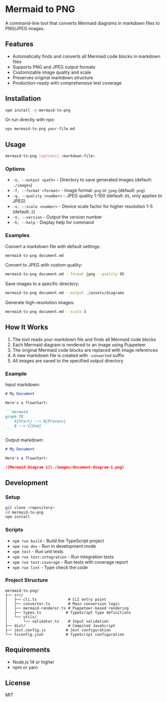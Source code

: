 # Mermaid to PNG

A command-line tool that converts Mermaid diagrams in markdown files to PNG/JPEG images.

## Features

- Automatically finds and converts all Mermaid code blocks in markdown files
- Supports PNG and JPEG output formats
- Customizable image quality and scale
- Preserves original markdown structure
- Production-ready with comprehensive test coverage

## Installation

```bash
npm install -g mermaid-to-png
```

Or run directly with npx:

```bash
npx mermaid-to-png your-file.md
```

## Usage

```bash
mermaid-to-png [options] <markdown-file>
```

### Options

- `-o, --output <path>` - Directory to save generated images (default: `./images`)
- `-f, --format <format>` - Image format: `png` or `jpeg` (default: `png`)
- `-q, --quality <number>` - JPEG quality 1-100 (default: `85`, only applies to JPEG)
- `-s, --scale <number>` - Device scale factor for higher resolution 1-5 (default: `2`)
- `-V, --version` - Output the version number
- `-h, --help` - Display help for command

### Examples

Convert a markdown file with default settings:
```bash
mermaid-to-png document.md
```

Convert to JPEG with custom quality:
```bash
mermaid-to-png document.md --format jpeg --quality 95
```

Save images to a specific directory:
```bash
mermaid-to-png document.md --output ./assets/diagrams
```

Generate high-resolution images:
```bash
mermaid-to-png document.md --scale 3
```

## How It Works

1. The tool reads your markdown file and finds all Mermaid code blocks
2. Each Mermaid diagram is rendered to an image using Puppeteer
3. The original Mermaid code blocks are replaced with image references
4. A new markdown file is created with `-converted` suffix
5. All images are saved to the specified output directory

### Example

Input markdown:
````markdown
# My Document

Here's a flowchart:

```mermaid
graph TD
    A[Start] --> B[Process]
    B --> C[End]
```
````

Output markdown:
```markdown
# My Document

Here's a flowchart:

![Mermaid Diagram 1](./images/document-diagram-1.png)
```

## Development

### Setup

```bash
git clone <repository>
cd mermaid-to-png
npm install
```

### Scripts

- `npm run build` - Build the TypeScript project
- `npm run dev` - Run in development mode
- `npm test` - Run unit tests
- `npm run test:integration` - Run integration tests
- `npm run test:coverage` - Run tests with coverage report
- `npm run lint` - Type check the code

### Project Structure

```
mermaid-to-png/
├── src/
│   ├── cli.ts              # CLI entry point
│   ├── converter.ts        # Main conversion logic
│   ├── mermaid-renderer.ts # Puppeteer-based rendering
│   ├── types.ts           # TypeScript type definitions
│   └── utils/
│       └── validator.ts    # Input validation
├── dist/                   # Compiled JavaScript
├── jest.config.js         # Jest configuration
└── tsconfig.json          # TypeScript configuration
```

## Requirements

- Node.js 14 or higher
- npm or yarn

## License

MIT